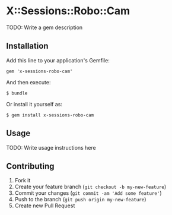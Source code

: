 # X::Sessions::Robo::Cam

TODO: Write a gem description

## Installation

Add this line to your application's Gemfile:

    gem 'x-sessions-robo-cam'

And then execute:

    $ bundle

Or install it yourself as:

    $ gem install x-sessions-robo-cam

## Usage

TODO: Write usage instructions here

## Contributing

1. Fork it
2. Create your feature branch (`git checkout -b my-new-feature`)
3. Commit your changes (`git commit -am 'Add some feature'`)
4. Push to the branch (`git push origin my-new-feature`)
5. Create new Pull Request
